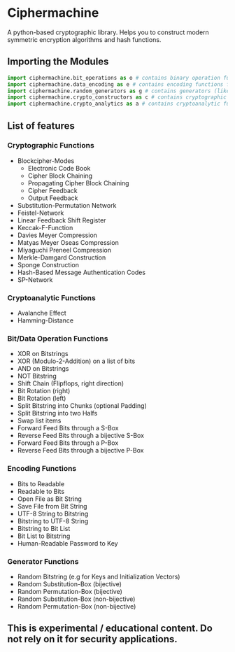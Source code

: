 # Ciphermachine
A python-based cryptographic library. Helps you to construct modern symmetric encryption algorithms and hash functions. 

## Importing the Modules
~~~python
import ciphermachine.bit_operations as o # contains binary operation functions
import ciphermachine.data_encoding as e # contains encoding functions for data
import ciphermachine.random_generators as g # contains generators (like keys, sboxes, pboxes, ...)
import ciphermachine.crypto_constructors as c # contains cryptographic functions
import ciphermachine.crypto_analytics as a # contains cryptoanalytic functions
~~~

## List of features
### Cryptographic Functions
- Blockcipher-Modes
	- Electronic Code Book
	- Cipher Block Chaining
	- Propagating Cipher Block Chaining
	- Cipher Feedback
	- Output Feedback
- Substitution-Permutation Network
- Feistel-Network
- Linear Feedback Shift Register
- Keccak-F-Function
- Davies Meyer Compression
- Matyas Meyer Oseas Compression
- Miyaguchi Preneel Compression
- Merkle-Damgard Construction
- Sponge Construction
- Hash-Based Message Authentication Codes
- SP-Network
### Cryptoanalytic Functions
- Avalanche Effect
- Hamming-Distance
### Bit/Data Operation Functions
- XOR on Bitstrings
- XOR (Modulo-2-Addition) on a list of bits
- AND on Bitstrings
- NOT Bitstring
- Shift Chain (Flipflops, right direction)
- Bit Rotation (right)
- Bit Rotation (left)
- Split Bitstring into Chunks (optional Padding)
- Split Bitstring into two Halfs
- Swap list items
- Forward Feed Bits through a S-Box
- Reverse Feed Bits through a bijective S-Box
- Forward Feed Bits through a P-Box
- Reverse Feed Bits through a bijective P-Box
### Encoding Functions
- Bits to Readable
- Readable to Bits
- Open File as Bit String
- Save File from Bit String
- UTF-8 String to Bitstring
- Bitstring to UTF-8 String
- Bitstring to Bit List
- Bit List to Bitstring
- Human-Readable Password to Key
### Generator Functions
- Random Bitstring (e.g for Keys and Initialization Vectors)
- Random Substitution-Box (bijective)
- Random Permutation-Box (bijective)
- Random Substitution-Box (non-bijective)
- Random Permutation-Box (non-bijective)

## This is experimental / educational content. Do not rely on it for security applications.
